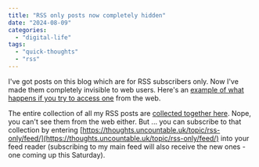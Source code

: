 ```yaml
---
title: "RSS only posts now completely hidden"
date: "2024-08-09"
categories: 
  - "digital-life"
tags: 
  - "quick-thoughts"
  - "rss"
---
```


I've got posts on this blog which are for RSS subscribers only. Now I've made them completely invisible to web users. Here's an [example of what happens if you try to access one](https://thoughts.uncountable.uk/elevate-your-websites-rss-feed/) from the web.

The entire collection of all my RSS posts are [collected together here](https://thoughts.uncountable.uk/topic/rss-only/). Nope, you can't see them from the web either. But ... you can subscribe to that collection by entering [https://thoughts.uncountable.uk/topic/rss-only/feed/](https://thoughts.uncountable.uk/topic/rss-only/feed/) into your feed reader (subscribing to my main feed will also receive the new ones - one coming up this Saturday).
